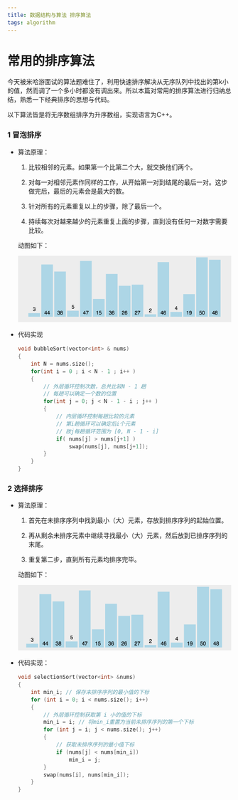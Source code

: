 ```yaml
---
title: 数据结构与算法 排序算法
tags: algorithm
---
```




# 常用的排序算法

今天被米哈游面试的算法题难住了，利用快速排序解决从无序队列中找出的第k小的值，然而调了一个多小时都没有调出来。所以本篇对常用的排序算法进行归纳总结，熟悉一下经典排序的思想与代码。

<!--more-->

以下算法皆是将无序数组排序为升序数组，实现语言为C++。



### 1 冒泡排序

+ 算法原理：

    1. 比较相邻的元素。如果第一个比第二个大，就交换他们两个。

    2. 对每一对相邻元素作同样的工作，从开始第一对到结尾的最后一对。这步做完后，最后的元素会是最大的数。

    3. 针对所有的元素重复以上的步骤，除了最后一个。

    4. 持续每次对越来越少的元素重复上面的步骤，直到没有任何一对数字需要比较。

    动图如下：

    ![](/My_Assets/bubbleSort.gif)

+ 代码实现

    ```cpp
    void bubbleSort(vector<int> & nums)
    {
        int N = nums.size();
        for(int i = 0 ; i < N - 1 ; i++ )
        {
            // 外层循环控制次数，总共比较N - 1 趟
            // 每趟可以确定一个数的位置
            for(int j = 0; j < N - 1 - i ; j++ )
            {
                // 内层循环控制每趟比较的元素
                // 第i趟循环可以确定后i个元素
                // 故j每趟循环范围为 [0, N - 1 - i]
                if( nums[j] > nums[j+1] )
                    swap(nums[j], nums[j+1]);
            }
        }
    }
    ```

### 2 选择排序

+ 算法原理：

    1. 首先在未排序序列中找到最小（大）元素，存放到排序序列的起始位置。

    2. 再从剩余未排序元素中继续寻找最小（大）元素，然后放到已排序序列的末尾。

    3. 重复第二步，直到所有元素均排序完毕。

    动图如下：

    ![]( /My_Assets/selectionSort.gif )

+ 代码实现：

    ```cpp
    void selectionSort(vector<int> &nums)
    {
        int min_i; // 保存未排序序列的最小值的下标
        for (int i = 0; i < nums.size(); i++)
        {
            // 外层循环控制获取第 i 小的值的下标
            min_i = i; // 将min_i重置为当前未排序序列的第一个下标
            for (int j = i; j < nums.size(); j++)
            {
                // 获取未排序序列的最小值下标
                if (nums[j] < nums[min_i])
                    min_i = j;
            }
            swap(nums[i], nums[min_i]);
        } 
    }
    ```



    


